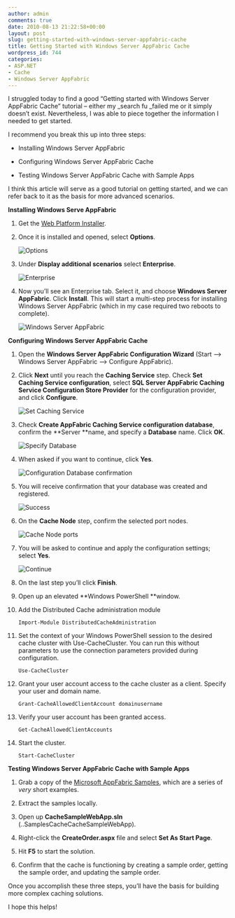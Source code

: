 ```yaml
---
author: admin
comments: true
date: 2010-08-13 21:22:58+00:00
layout: post
slug: getting-started-with-windows-server-appfabric-cache
title: Getting Started with Windows Server AppFabric Cache
wordpress_id: 744
categories:
- ASP.NET
- Cache
- Windows Server AppFabric
---
```


I struggled today to find a good “Getting started with Windows Server AppFabric Cache” tutorial – either my _search fu _failed me or it simply doesn’t exist. Nevertheless, I was able to piece together the information I needed to get started.

I recommend you break this up into three steps:
  
* Installing Windows Server AppFabric

* Configuring Windows Server AppFabric Cache

* Testing Windows Server AppFabric Cache with Sample Apps
 
I think this article will serve as a good tutorial on getting started, and we can refer back to it as the basis for more advanced scenarios.

**Installing Windows Serve AppFabric**

1. Get the [Web Platform Installer](http://www.microsoft.com/web/downloads/platform.aspx). 

2. Once it is installed and opened, select **Options**.         

	![Options](https://wadewegner.blob.core.windows.net/wordpress/2010/08/clip_image0024.jpg)

3. Under **Display additional scenarios** select **Enterprise**.         

	![Enterprise](https://wadewegner.blob.core.windows.net/wordpress/2010/08/clip_image0026.jpg)

4. Now you’ll see an Enterprise tab. Select it, and choose **Windows Server AppFabric**. Click **Install**. This will start a multi-step process for installing Windows Server AppFabric (which in my case required two reboots to complete).         

	![Windows Server AppFabric](https://wadewegner.blob.core.windows.net/wordpress/2010/08/clip_image0028.jpg)

**Configuring Windows Server AppFabric Cache**

1. Open the **Windows Server AppFabric Configuration Wizard** (Start –> Windows Server AppFabric –> Configure AppFabric). 

2. Click **Next** until you reach the **Caching Service** step. Check **Set Caching Service configuration**, select **SQL Server AppFabric Caching Service Configuration Store Provider** for the configuration provider, and click **Configure**.         

	![Set Caching Service](https://wadewegner.blob.core.windows.net/wordpress/2010/08/image3.png)

3. Check **Create AppFabric Caching Service configuration database**, confirm the **Server **name, and specify a **Database** name. Click **OK**.         

	![Specify Database](https://wadewegner.blob.core.windows.net/wordpress/2010/08/image4.png)

4. When asked if you want to continue, click **Yes**.         

	![Configuration Database confirmation](https://wadewegner.blob.core.windows.net/wordpress/2010/08/image5.png)

5. You will receive confirmation that your database was created and registered.        

	![Success](https://wadewegner.blob.core.windows.net/wordpress/2010/08/image6.png)

6. On the **Cache Node** step, confirm the selected port nodes.         

	![Cache Node ports](https://wadewegner.blob.core.windows.net/wordpress/2010/08/image7.png)

7. You will be asked to continue and apply the configuration settings; select **Yes**.         

	![Continue](https://wadewegner.blob.core.windows.net/wordpress/2010/08/image8.png)

8. On the last step you’ll click **Finish**. 

9. Open up an elevated **Windows PowerShell **window. 

10. Add the Distributed Cache administration module      
    
    	Import-Module DistributedCacheAdministration

11. Set the context of your Windows PowerShell session to the desired cache cluster with Use-CacheCluster. You can run this without parameters to use the connection parameters provided during configuration. 
    
	    Use-CacheCluster

12. Grant your user account access to the cache cluster as a client. Specify your user and domain name. 
    
		Grant-CacheAllowedClientAccount domainusername

13. Verify your user account has been granted access. 
	
		Get-CacheAllowedClientAccounts

14. Start the cluster. 

	    Start-CacheCluster

**Testing Windows Server AppFabric Cache with Sample Apps**

1. Grab a copy of the [Microsoft AppFabric Samples](http://go.microsoft.com/fwlink/?LinkID=167153), which are a series of _very_ short examples.

2. Extract the samples locally.

3. Open up **CacheSampleWebApp.sln** (..SamplesCacheCacheSampleWebApp).

4. Right-click the **CreateOrder.aspx** file and select **Set As Start Page**.

5. Hit **F5** to start the solution.

6. Confirm that the cache is functioning by creating a sample order, getting the sample order, and updating the sample order.

Once you accomplish these three steps, you’ll have the basis for building more complex caching solutions.

I hope this helps!